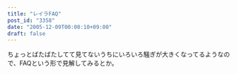 ```yaml
---
title: "レイラFAQ"
post_id: "3358"
date: "2005-12-09T00:00:10+09:00"
draft: false
---
```


ちょっとばたばたしてて見てないうちにいろいろ騒ぎが大きくなってるようなので、FAQという形で見解してみるとか。
